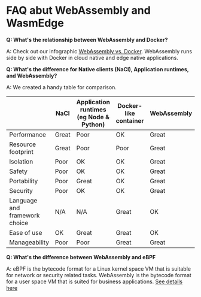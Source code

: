 # FAQ abut WebAssembly and WasmEdge

**Q: What's the relationship between WebAssembly and Docker?**

A: Check out our infographic [WebAssembly vs. Docker](https://wasmedge.org/wasm_docker/). WebAssembly runs side by side with Docker in cloud native and edge native applications.

**Q: What's the difference for Native clients (NaCl), Application runtimes, and WebAssembly?**

A: We created a handy table for comparison.

|                               | NaCl  | Application runtimes (eg Node &amp; Python)   | Docker-like container | WebAssembly   |
| ---                           | ---   | ---                                           | ---                   | ---           |
| Performance                   | Great | Poor                                          | OK                    | Great         |
| Resource footprint            | Great | Poor                                          | Poor                  | Great         |
| Isolation                     | Poor  | OK                                            | OK                    | Great         |
| Safety                        | Poor  | OK                                            | OK                    | Great         |
| Portability                   | Poor  | Great                                         | OK                    | Great         |
| Security                      | Poor  | OK                                            | OK                    | Great         |
| Language and framework choice | N/A   | N/A                                           | Great                 | OK            |
| Ease of use                   | OK    | Great                                         | Great                 | OK            |
| Manageability                 | Poor  | Poor                                          | Great                 | Great         |

**Q: What's the difference between WebAssembly and eBPF**

A: eBPF is the bytecode format for a Linux kernel space VM that is suitable for network or security related tasks. WebAssembly is the bytecode format for a user space VM that is suited for business applications. [See details here](https://medium.com/codex/ebpf-and-webassembly-whose-vm-reigns-supreme-c2861ce08f89)
